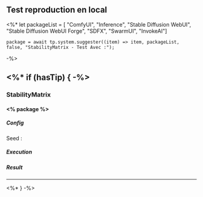 ## Test reproduction en local
<%*
let packageList = [
	"ComfyUI", 
	"Inference", 
	"Stable Diffusion WebUI", 
	"Stable Diffusion WebUI Forge", 
	"SDFX", 
	"SwarmUI", 
	"InvokeAI"]

	package = await tp.system.suggester((item) => item, packageList, false, "StabilityMatrix - Test Avec :");
-%>

<%* if (hasTip) { -%>
---
### StabilityMatrix 

#### <% package %> 
##### Config
Seed : 
##### Execution
##### Result

---
<%* } -%>